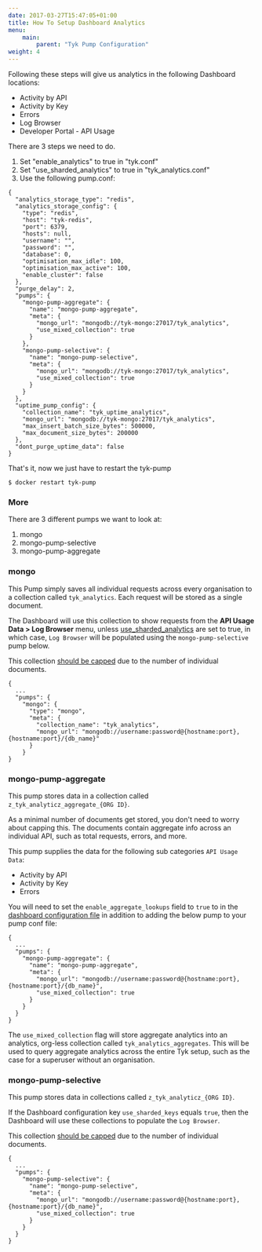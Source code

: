 ```yaml
---
date: 2017-03-27T15:47:05+01:00
title: How To Setup Dashboard Analytics
menu:
    main:
        parent: "Tyk Pump Configuration"
weight: 4 
---
```


Following these steps will give us analytics in the following Dashboard locations:

* Activity by API
* Activity by Key
* Errors
* Log Browser
* Developer Portal - API Usage

There are 3 steps we need to do.  

1.  Set "enable_analytics" to true in "tyk.conf"
2.  Set "use_sharded_analytics" to true in "tyk_analytics.conf"
3.  Use the following pump.conf:

```{.json}
{
  "analytics_storage_type": "redis",
  "analytics_storage_config": {
    "type": "redis",
    "host": "tyk-redis",
    "port": 6379,
    "hosts": null,
    "username": "",
    "password": "",
    "database": 0,
    "optimisation_max_idle": 100,
    "optimisation_max_active": 100,
    "enable_cluster": false
  },
  "purge_delay": 2,
  "pumps": {
    "mongo-pump-aggregate": {
      "name": "mongo-pump-aggregate",
      "meta": {
        "mongo_url": "mongodb://tyk-mongo:27017/tyk_analytics",
        "use_mixed_collection": true
      }
    },
    "mongo-pump-selective": {
      "name": "mongo-pump-selective",
      "meta": {
        "mongo_url": "mongodb://tyk-mongo:27017/tyk_analytics",
        "use_mixed_collection": true
      }
    }
  },
  "uptime_pump_config": {
    "collection_name": "tyk_uptime_analytics",
    "mongo_url": "mongodb://tyk-mongo:27017/tyk_analytics",
    "max_insert_batch_size_bytes": 500000,
    "max_document_size_bytes": 200000
  },
  "dont_purge_uptime_data": false
}
```

That's it, now we just have to restart the tyk-pump

```
$ docker restart tyk-pump
```

### More

There are 3 different pumps we want to look at:

1. mongo 
2. mongo-pump-selective
3. mongo-pump-aggregate

### mongo

This Pump simply saves all individual requests across every organisation to a collection called `tyk_analytics`. Each request will be stored as a single document.

The Dashboard will use this collection to show requests from the **API Usage Data > Log Browser** menu, unless [use_sharded_analytics](/tyk-configuration-reference/tyk-dashboard-configuration-options/) are set to true, in which case, `Log Browser` will be populated using the `mongo-pump-selective` pump below.

This collection [should be capped](/tyk-configuration-reference/tyk-pump-configuration/tyk-pump-configuration/#capping-analytics-data) due to the number of individual documents.

```{.json}
{
  ...
  "pumps": { 
    "mongo": {
      "type": "mongo",
      "meta": {
        "collection_name": "tyk_analytics",
        "mongo_url": "mongodb://username:password@{hostname:port},{hostname:port}/{db_name}"
      }
    }
}
```

### mongo-pump-aggregate
This pump stores data in a collection called `z_tyk_analyticz_aggregate_{ORG ID}`.  

As a minimal number of documents get stored, you don't need to worry about capping this. The documents contain aggregate info across an individual API, such as total requests, errors, and more.

This pump supplies the data for the following sub categories `API Usage Data`:

* Activity by API
* Activity by Key
* Errors

You will need to set the `enable_aggregate_lookups` field to `true` to in the [dashboard configuration file](https://tyk.io/docs/tyk-configuration-reference/tyk-dashboard-configuration-options/) in addition to adding the below pump to your pump conf file:

```{.json}
{
  ...
  "pumps": {
    "mongo-pump-aggregate": {
      "name": "mongo-pump-aggregate",
      "meta": {
        "mongo_url": "mongodb://username:password@{hostname:port},{hostname:port}/{db_name}",
        "use_mixed_collection": true
      }
    }
  }
}
```

The `use_mixed_collection` flag will store aggregate analytics into an analytics, org-less collection called `tyk_analytics_aggregates`. This will be used to query aggregate analytics across the entire Tyk setup, such as the case for a superuser without an organisation.

### mongo-pump-selective

This pump stores data in collections called `z_tyk_analyticz_{ORG ID}`.

If the Dashboard configuration key `use_sharded_keys` equals `true`, then the Dashboard will use these collections to populate the `Log Browser`.

This collection [should be capped](/tyk-configuration-reference/tyk-pump-configuration/#capping-analytics-data) due to the number of individual documents.
```{.json}
{
  ...
  "pumps": {
    "mongo-pump-selective": {
      "name": "mongo-pump-selective",
      "meta": {
        "mongo_url": "mongodb://username:password@{hostname:port},{hostname:port}/{db_name}",
        "use_mixed_collection": true
      }
    }
  }
}
```
